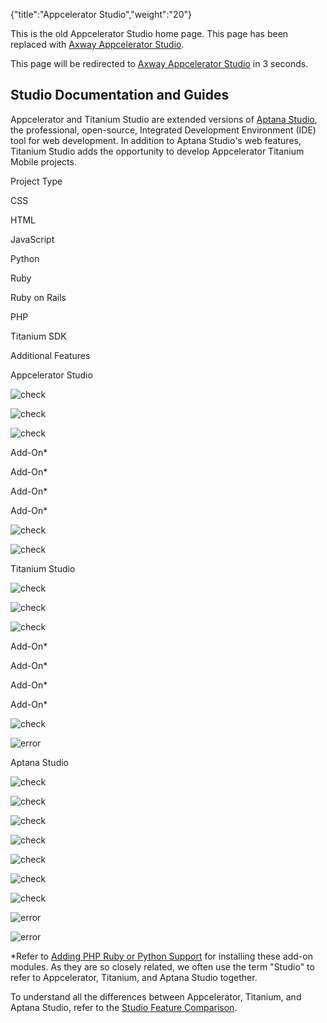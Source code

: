 {"title":"Appcelerator Studio","weight":"20"}

This is the old Appcelerator Studio home page. This page has been replaced with [Axway Appcelerator Studio](/docs/appc/Axway_Appcelerator_Studio/).

This page will be redirected to [Axway Appcelerator Studio](/docs/appc/Axway_Appcelerator_Studio/) in 3 seconds.

## Studio Documentation and Guides

Appcelerator and Titanium Studio are extended versions of [Aptana Studio](http://www.aptana.com/), the professional, open-source, Integrated Development Environment (IDE) tool for web development. In addition to Aptana Studio's web features, Titanium Studio adds the opportunity to develop Appcelerator Titanium Mobile projects.

Project Type

CSS

HTML

JavaScript

Python

Ruby

Ruby on Rails

PHP

Titanium SDK

Additional Features

Appcelerator Studio

![check](/Images/appc/download/attachments/30083020/check.png)

![check](/Images/appc/download/attachments/30083020/check.png)

![check](/Images/appc/download/attachments/30083020/check.png)

Add-On\*

Add-On\*

Add-On\*

Add-On\*

![check](/Images/appc/download/attachments/30083020/check.png)

![check](/Images/appc/download/attachments/30083020/check.png)

Titanium Studio

![check](/Images/appc/download/attachments/30083020/check.png)

![check](/Images/appc/download/attachments/30083020/check.png)

![check](/Images/appc/download/attachments/30083020/check.png)

Add-On\*

Add-On\*

Add-On\*

Add-On\*

![check](/Images/appc/download/attachments/30083020/check.png)

![error](/Images/appc/download/attachments/30083020/error.png)

Aptana Studio

![check](/Images/appc/download/attachments/30083020/check.png)

![check](/Images/appc/download/attachments/30083020/check.png)

![check](/Images/appc/download/attachments/30083020/check.png)

![check](/Images/appc/download/attachments/30083020/check.png)

![check](/Images/appc/download/attachments/30083020/check.png)

![check](/Images/appc/download/attachments/30083020/check.png)

![check](/Images/appc/download/attachments/30083020/check.png)

![error](/Images/appc/download/attachments/30083020/error.png)

![error](/Images/appc/download/attachments/30083020/error.png)

\*Refer to [Adding PHP Ruby or Python Support](/docs/appc/Axway_Appcelerator_Studio/Axway_Appcelerator_Studio_Getting_Started/Adding_PHP_Ruby_or_Python_Support/) for installing these add-on modules. As they are so closely related, we often use the term "Studio" to refer to Appcelerator, Titanium, and Aptana Studio together.

To understand all the differences between Appcelerator, Titanium, and Aptana Studio, refer to the [Studio Feature Comparison](/docs/appc/Axway_Appcelerator_Studio/Axway_Appcelerator_Studio_Getting_Started/Studio_Feature_Comparison/).
